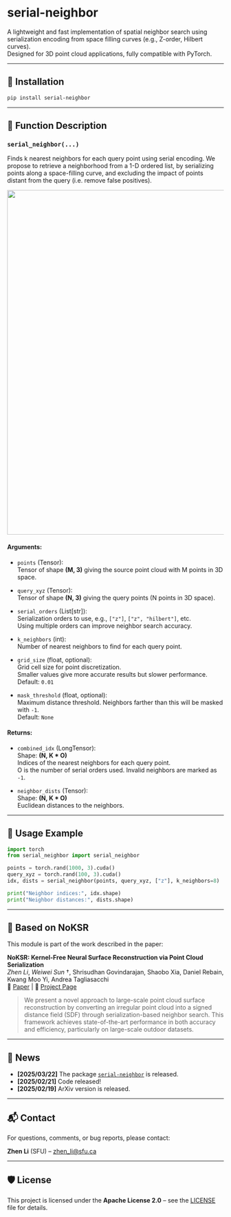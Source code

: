 # serial-neighbor

A lightweight and fast implementation of spatial neighbor search using serialization encoding from space filling curves (e.g., Z-order, Hilbert curves).  
Designed for 3D point cloud applications, fully compatible with PyTorch.

---

## 🚀 Installation

```bash
pip install serial-neighbor
```

---

## 🧠 Function Description

### `serial_neighbor(...)`

Finds k nearest neighbors for each query point using serial encoding. We propose to retrieve a neighborhood from a 1-D ordered list, by serializing points along a space-filling curve, and excluding the impact of points distant from the query (i.e. remove false positives).

<p align="center">
  <img src="assets/Neighboring.png" width="800"/>
</p>



#### **Arguments:**

- `points` (Tensor):  
  Tensor of shape **(M, 3)** giving the source point cloud with M points in 3D space.

- `query_xyz` (Tensor):  
  Tensor of shape **(N, 3)** giving the query points (N points in 3D space).

- `serial_orders` (List[str]):  
  Serialization orders to use, e.g., `["z"]`, `["z", "hilbert"]`, etc.  
  Using multiple orders can improve neighbor search accuracy.

- `k_neighbors` (int):  
  Number of nearest neighbors to find for each query point.

- `grid_size` (float, optional):  
  Grid cell size for point discretization.  
  Smaller values give more accurate results but slower performance. Default: `0.01`

- `mask_threshold` (float, optional):  
  Maximum distance threshold. Neighbors farther than this will be masked with `-1`.  
  Default: `None`

#### **Returns:**

- `combined_idx` (LongTensor):  
  Shape: **(N, K * O)**  
  Indices of the nearest neighbors for each query point.  
  O is the number of serial orders used. Invalid neighbors are marked as `-1`.

- `neighbor_dists` (Tensor):  
  Shape: **(N, K * O)**  
  Euclidean distances to the neighbors.

---

## 🧪 Usage Example

```python
import torch
from serial_neighbor import serial_neighbor

points = torch.rand(1000, 3).cuda()
query_xyz = torch.rand(100, 3).cuda()
idx, dists = serial_neighbor(points, query_xyz, ["z"], k_neighbors=8)

print("Neighbor indices:", idx.shape)
print("Neighbor distances:", dists.shape)
```

---

## 📄 Based on NoKSR

This module is part of the work described in the paper:

**NoKSR: Kernel-Free Neural Surface Reconstruction via Point Cloud Serialization**  
*Zhen Li*, *Weiwei Sun* †, Shrisudhan Govindarajan, Shaobo Xia, Daniel Rebain, Kwang Moo Yi, Andrea Tagliasacchi  
📄 [Paper](https://arxiv.org/abs/2502.12534) | 🔗 [Project Page](https://github.com/theialab/noksr)

> We present a novel approach to large-scale point cloud surface reconstruction by converting an irregular point cloud into a signed distance field (SDF) through serialization-based neighbor search. This framework achieves state-of-the-art performance in both accuracy and efficiency, particularly on large-scale outdoor datasets.

---

## 📰 News

- **[2025/03/22]** The package [`serial-neighbor`](https://pypi.org/project/serial-neighbor/) is released.
- **[2025/02/21]** Code released!
- **[2025/02/19]** ArXiv version is released.

---

## 📬 Contact

For questions, comments, or bug reports, please contact:

**Zhen Li** (SFU) – zhen_li@sfu.ca

---

## 🛡 License

This project is licensed under the **Apache License 2.0** – see the [LICENSE](LICENSE) file for details.
```
